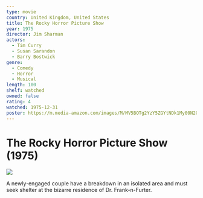 ```yaml
---
type: movie
country: United Kingdom, United States
title: The Rocky Horror Picture Show
year: 1975
director: Jim Sharman
actors:
  - Tim Curry
  - Susan Sarandon
  - Barry Bostwick
genre:
  - Comedy
  - Horror
  - Musical
length: 100
shelf: watched
owned: false
rating: 4
watched: 1975-12-31
poster: https://m.media-amazon.com/images/M/MV5BOTg2YzY5ZGYtNDk1My00N2Q2LWFhN2YtZWU5YTkzODIyZGRmXkEyXkFqcGc@._V1_SX300.jpg
---
```


# The Rocky Horror Picture Show (1975)

![](https://m.media-amazon.com/images/M/MV5BOTg2YzY5ZGYtNDk1My00N2Q2LWFhN2YtZWU5YTkzODIyZGRmXkEyXkFqcGc@._V1_SX300.jpg)

A newly-engaged couple have a breakdown in an isolated area and must seek shelter at the bizarre residence of Dr. Frank-n-Furter.